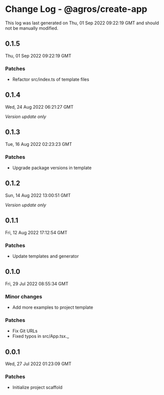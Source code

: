 # Change Log - @agros/create-app

This log was last generated on Thu, 01 Sep 2022 09:22:19 GMT and should not be manually modified.

## 0.1.5
Thu, 01 Sep 2022 09:22:19 GMT

### Patches

- Refactor src/index.ts of template files

## 0.1.4
Wed, 24 Aug 2022 06:21:27 GMT

_Version update only_

## 0.1.3
Tue, 16 Aug 2022 02:23:23 GMT

### Patches

- Upgrade package versions in template

## 0.1.2
Sun, 14 Aug 2022 13:00:51 GMT

_Version update only_

## 0.1.1
Fri, 12 Aug 2022 17:12:54 GMT

### Patches

- Update templates and generator

## 0.1.0
Fri, 29 Jul 2022 08:55:34 GMT

### Minor changes

- Add more examples to project template

### Patches

- Fix Git URLs
- Fixed typos in src/App.tsx._

## 0.0.1
Wed, 27 Jul 2022 01:23:09 GMT

### Patches

- Initialize project scaffold


